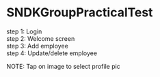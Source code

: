 # SNDKGroupPracticalTest

step 1: Login <br />
step 2: Welcome screen <br />
step 3: Add employee <br />
step 4: Update/delete employee <br />

NOTE: Tap on image to select profile pic
